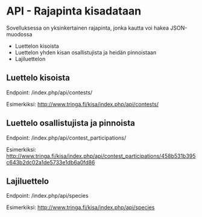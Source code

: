 
# API - Rajapinta kisadataan

Sovelluksessa on yksinkertainen rajapinta, jonka kautta voi hakea JSON-muodossa
- Luettelon kisoista
- Luettelon yhden kisan osallistujista ja heidän pinnoistaan
- Lajiluettelon

Luettelo kisoista
-----------------

Endpoint: /index.php/api/contests/

Esimerkiksi: http://www.tringa.fi/kisa/index.php/api/contests/

Luettelo osallistujista ja pinnoista
------------------------------------

Endpoint: /index.php/api/contest_participations/<KISAN ID>

Esimerkiksi: http://www.tringa.fi/kisa/index.php/api/contest_participations/458b531b395c643b2dc02a1de5733e1db6a0fd86


Lajiluettelo
------------

 Endpoint: /index.php/api/species

 Esimerkiksi: http://www.tringa.fi/kisa/index.php/api/species
